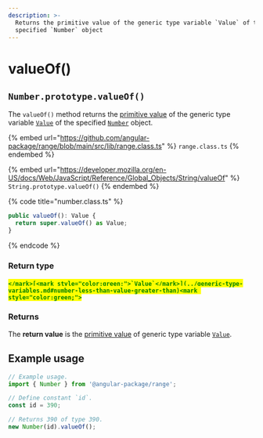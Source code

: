 ```yaml
---
description: >-
  Returns the primitive value of the generic type variable `Value` of the
  specified `Number` object
---
```


# valueOf()

## `Number.prototype.valueOf()`

The `valueOf()` method returns the [primitive value](https://developer.mozilla.org/en-US/docs/Web/JavaScript/Reference/Global\_Objects/String/valueOf) of the generic type variable [`Value`](../generic-type-variables.md#number-less-than-value-greater-than) of the specified [`Number`](broken-reference) object.

{% embed url="https://github.com/angular-package/range/blob/main/src/lib/range.class.ts" %}
`range.class.ts`
{% endembed %}

{% embed url="https://developer.mozilla.org/en-US/docs/Web/JavaScript/Reference/Global_Objects/String/valueOf" %}
`String.prototype.valueOf()`
{% endembed %}

{% code title="number.class.ts" %}
```typescript
public valueOf(): Value {
  return super.valueOf() as Value;
}
```
{% endcode %}

### Return type

#### <mark style="color:green;">``</mark>[<mark style="color:green;">`Value`</mark>](../generic-type-variables.md#number-less-than-value-greater-than)<mark style="color:green;">``</mark>

### Returns

The **return value** is the [primitive value](https://developer.mozilla.org/en-US/docs/Web/JavaScript/Reference/Global\_Objects/String/valueOf) of generic type variable [`Value`](../generic-type-variables.md#number-less-than-value-greater-than).

## Example usage

```typescript
// Example usage.
import { Number } from '@angular-package/range';

// Define constant `id`.
const id = 390;

// Returns 390 of type 390.
new Number(id).valueOf();
```
